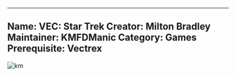 -----------------------
Name: VEC: Star Trek
Creator: Milton Bradley
Maintainer: KMFDManic
Category: Games
Prerequisite: Vectrex
-----------------------
![km](https://i.imgur.com/XScDeZO.png)
